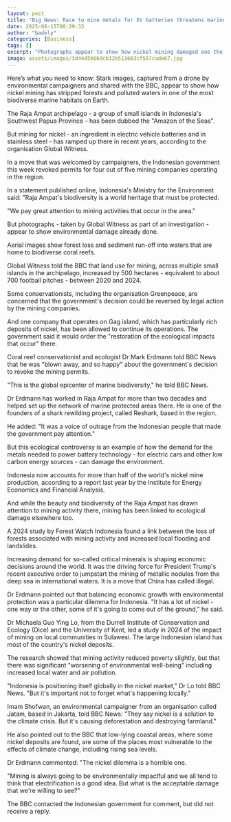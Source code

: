 ```yaml
---
layout: post
title: "Big News: Race to mine metals for EV batteries threatens marine paradise"
date: 2025-06-15T00:29:33
author: "badely"
categories: [Business]
tags: []
excerpt: "Photographs appear to show how nickel mining damaged one the world's most diverse marine environments"
image: assets/images/3d44d5b66dcb32b511663cf557cade67.jpg
---
```


Here’s what you need to know: Stark images, captured from a drone by environmental campaigners and shared with the BBC, appear to show how nickel mining has stripped forests and polluted waters in one of the most biodiverse marine habitats on Earth.

The Raja Ampat archipelago - a group of small islands in Indonesia's Southwest Papua Province - has been dubbed the "Amazon of the Seas". 

But mining for nickel - an ingredient in electric vehicle batteries and in stainless steel - has ramped up there in recent years, according to the organisation Global Witness.

In a move that was welcomed by campaigners, the Indonesian government this week revoked permits for four out of five mining companies operating in the region.

In a statement published online, Indonesia's Ministry for the Environment said: "Raja Ampat's biodiversity is a world heritage that must be protected. 

"We pay great attention to mining activities that occur in the area."

But photographs - taken by Global Witness as part of an investigation - appear to show environmental damage already done. 

Aerial images show forest loss and sediment run-off into waters that are home to  biodiverse coral reefs.

Global Witness told the BBC that land use for mining, across multiple small islands in the archipelago, increased by 500 hectares - equivalent to about 700 football pitches -  between 2020 and 2024.

Some conservationists, including the organisation Greenpeace, are concerned that the government's decision could be reversed by legal action by the mining companies. 

And one company that operates on Gag island, which has particularly rich deposits of nickel, has been allowed to continue its operations. The government said it would order the "restoration of the ecological impacts that occur" there.

Coral reef conservationist and ecologist Dr Mark Erdmann told BBC News that he was "blown away, and so happy" about the government's decision to revoke the mining permits.

"This is the global epicenter of marine biodiversity," he told BBC News. 

Dr Erdmann has worked in Raja Ampat for more than two decades and helped set up the network of marine protected areas there. He is one of the founders of a shark rewilding project, called Reshark, based in the region. 

He added: "It was a voice of outrage from the Indonesian people that made the government pay attention."

But this ecological controversy is an example of how the demand for the metals needed to power battery technology - for electric cars and other low carbon energy sources - can damage the environment. 

Indonesia now accounts for more than half of the world's nickel mine production, according to a report last year by the Institute for Energy Economics and Financial Analysis.

And while the beauty and biodiversity of the Raja Ampat has drawn attention to mining activity there, mining has been linked to ecological damage elsewhere too. 

A 2024 study by Forest Watch Indonesia found a link between the loss of forests associated with mining activity and increased local flooding and landslides. 

Increasing demand for so-called critical minerals is shaping economic decisions around the world. It was the driving force for President Trump's recent executive order to jumpstart the mining of metallic nodules from the deep sea in international waters. It is a move that China has called illegal. 

Dr Erdmann pointed out that balancing economic growth with environmental protection was a particular dilemma for Indonesia. "It has a lot of nickel - one way or the other, some of it's going to come out of the ground," he said. 

Dr Michaela Guo Ying Lo, from the Durrell Institute of Conservation and Ecology (Dice) and the University of Kent, led a study in 2024 of the impact of mining on local communities in Sulawesi. The large Indonesian island has most of the country's nickel deposits. 

The research showed that mining activity reduced poverty slightly, but that there was significant "worsening of environmental well-being" including increased local water and air pollution. 

"Indonesia is positioning itself globally in the nickel market," Dr Lo told BBC News. "But it's important not to forget what's happening locally."

Imam Shofwan, an environmental campaigner from an organisation called Jatam, based in Jakarta, told BBC News: "They say nickel is a solution to the climate crisis. But it's causing deforestation and destroying farmland."

He also pointed out to the BBC that low-lying coastal areas, where some nickel deposits are found, are some of the places most vulnerable to the effects of climate change, including rising sea levels. 

Dr Erdmann commented: "The nickel dilemma is a horrible one. 

"Mining is always going to be environmentally impactful and we all tend to think that electrification is a good idea. But what is the acceptable damage that we're willing to see?" 

The BBC contacted the Indonesian government for comment, but did not receive a reply.  

